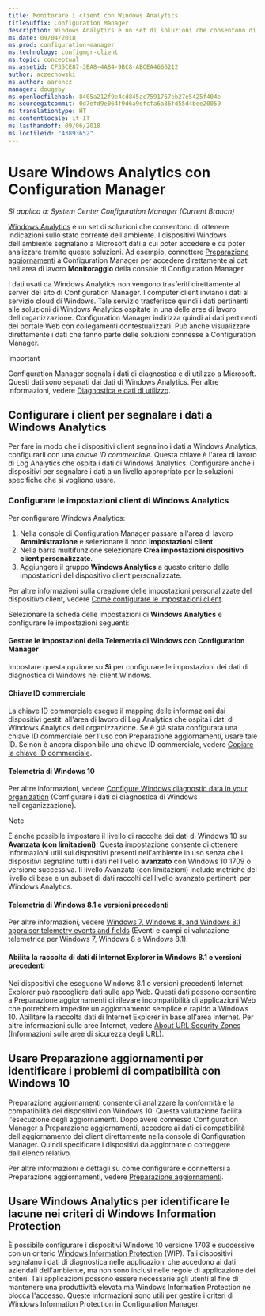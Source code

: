 ```yaml
---
title: Monitorare i client con Windows Analytics
titleSuffix: Configuration Manager
description: Windows Analytics è un set di soluzioni che consentono di ottenere indicazioni preziose sullo stato corrente dell'ambiente.
ms.date: 09/04/2018
ms.prod: configuration-manager
ms.technology: configmgr-client
ms.topic: conceptual
ms.assetid: CF35CE87-3BA8-4A84-9BC8-ABCEA4666212
author: aczechowski
ms.author: aaroncz
manager: dougeby
ms.openlocfilehash: 8405a212f9e4cd845ac7591767eb27e5425f404e
ms.sourcegitcommit: 0d7efd9e064f9d6a9efcfa6a36fd55d4bee20059
ms.translationtype: HT
ms.contentlocale: it-IT
ms.lasthandoff: 09/06/2018
ms.locfileid: "43893652"
---
```

# <a name="use-windows-analytics-with-configuration-manager"></a>Usare Windows Analytics con Configuration Manager

*Si applica a: System Center Configuration Manager (Current Branch)*

[Windows Analytics](https://docs.microsoft.com/windows/deployment/update/windows-analytics-overview) è un set di soluzioni che consentono di ottenere indicazioni sullo stato corrente dell'ambiente. I dispositivi Windows dell'ambiente segnalano a Microsoft dati a cui poter accedere e da poter analizzare tramite queste soluzioni. Ad esempio, connettere [Preparazione aggiornamenti](/sccm/core/clients/manage/upgrade-readiness) a Configuration Manager per accedere direttamente ai dati nell'area di lavoro **Monitoraggio** della console di Configuration Manager.

I dati usati da Windows Analytics non vengono trasferiti direttamente al server del sito di Configuration Manager. I computer client inviano i dati al servizio cloud di Windows. Tale servizio trasferisce quindi i dati pertinenti alle soluzioni di Windows Analytics ospitate in una delle aree di lavoro dell'organizzazione. Configuration Manager indirizza quindi ai dati pertinenti del portale Web con collegamenti contestualizzati. Può anche visualizzare direttamente i dati che fanno parte delle soluzioni connesse a Configuration Manager.

> [!Important]  
> Configuration Manager segnala i dati di diagnostica e di utilizzo a Microsoft. Questi dati sono separati dai dati di Windows Analytics. Per altre informazioni, vedere [Diagnostica e dati di utilizzo](/sccm/core/plan-design/diagnostics/diagnostics-and-usage-data).  



## <a name="configure-clients-to-report-data-to-windows-analytics"></a>Configurare i client per segnalare i dati a Windows Analytics

Per fare in modo che i dispositivi client segnalino i dati a Windows Analytics, configurarli con una *chiave ID commerciale*. Questa chiave è l'area di lavoro di Log Analytics che ospita i dati di Windows Analytics. Configurare anche i dispositivi per segnalare i dati a un livello appropriato per le soluzioni specifiche che si vogliono usare. 

### <a name="configure-windows-analytics-client-settings"></a>Configurare le impostazioni client di Windows Analytics
Per configurare Windows Analytics: 
1. Nella console di Configuration Manager passare all'area di lavoro **Amministrazione** e selezionare il nodo **Impostazioni client**.  
2. Nella barra multifunzione selezionare **Crea impostazioni dispositivo client personalizzate**.  
3. Aggiungere il gruppo **Windows Analytics** a questo criterio delle impostazioni del dispositivo client personalizzate.  

Per altre informazioni sulla creazione delle impostazioni personalizzate del dispositivo client, vedere [Come configurare le impostazioni client](/sccm/core/clients/deploy/configure-client-settings).

Selezionare la scheda delle impostazioni di **Windows Analytics** e configurare le impostazioni seguenti:  

#### <a name="manage-windows-telemetry-settings-with-configuration-manager"></a>Gestire le impostazioni della Telemetria di Windows con Configuration Manager
Impostare questa opzione su **Sì** per configurare le impostazioni dei dati di diagnostica di Windows nei client Windows.   

#### <a name="commercial-id-key"></a>Chiave ID commerciale
La chiave ID commerciale esegue il mapping delle informazioni dai dispositivi gestiti all'area di lavoro di Log Analytics che ospita i dati di Windows Analytics dell'organizzazione. Se è già stata configurata una chiave ID commerciale per l'uso con Preparazione aggiornamenti, usare tale ID. Se non è ancora disponibile una chiave ID commerciale, vedere [Copiare la chiave ID commerciale](https://docs.microsoft.com/windows/deployment/update/windows-analytics-get-started#copy-your-commercial-id-key).

#### <a name="windows-10-telemetry"></a>Telemetria di Windows 10
Per altre informazioni, vedere [Configure Windows diagnostic data in your organization](https://docs.microsoft.com/windows/privacy/configure-windows-diagnostic-data-in-your-organization##diagnostic-data-level) (Configurare i dati di diagnostica di Windows nell'organizzazione).

> [!Note]  
> È anche possibile impostare il livello di raccolta dei dati di Windows 10 su **Avanzata (con limitazioni)**. Questa impostazione consente di ottenere informazioni utili sui dispositivi presenti nell'ambiente in uso senza che i dispositivi segnalino tutti i dati nel livello **avanzato** con Windows 10 1709 o versione successiva. Il livello Avanzata (con limitazioni) include metriche del livello di base e un subset di dati raccolti dal livello avanzato pertinenti per Windows Analytics.

#### <a name="windows-81-and-earlier-telemetry"></a>Telemetria di Windows 8.1 e versioni precedenti   
Per altre informazioni, vedere [Windows 7, Windows 8, and Windows 8.1 appraiser telemetry events and fields](https://go.microsoft.com/fwlink/?LinkID=822965) (Eventi e campi di valutazione telemetrica per Windows 7, Windows 8 e Windows 8.1).

#### <a name="enable-windows-81-and-earlier-internet-explorer-data-collection"></a>Abilita la raccolta di dati di Internet Explorer in Windows 8.1 e versioni precedenti
Nei dispositivi che eseguono Windows 8.1 o versioni precedenti Internet Explorer può raccogliere dati sulle app Web. Questi dati possono consentire a Preparazione aggiornamenti di rilevare incompatibilità di applicazioni Web che potrebbero impedire un aggiornamento semplice e rapido a Windows 10. Abilitare la raccolta dati di Internet Explorer in base all'area Internet. Per altre informazioni sulle aree Internet, vedere [About URL Security Zones](https://docs.microsoft.com/previous-versions/windows/internet-explorer/ie-developer/platform-apis/ms537183\(v=vs.85\)) (Informazioni sulle aree di sicurezza degli URL).



## <a name="use-upgrade-readiness-to-identify-windows-10-compatibility-issues"></a>Usare Preparazione aggiornamenti per identificare i problemi di compatibilità con Windows 10

Preparazione aggiornamenti consente di analizzare la conformità e la compatibilità dei dispositivi con Windows 10. Questa valutazione facilita l'esecuzione degli aggiornamenti. Dopo avere connesso Configuration Manager a Preparazione aggiornamenti, accedere ai dati di compatibilità dell'aggiornamento dei client direttamente nella console di Configuration Manager. Quindi specificare i dispositivi da aggiornare o correggere dall'elenco relativo.

Per altre informazioni e dettagli su come configurare e connettersi a Preparazione aggiornamenti, vedere [Preparazione aggiornamenti](/sccm/core/clients/manage/upgrade-readiness).



## <a name="use-windows-analytics-to-identify-gaps-in-windows-information-protection-policies"></a>Usare Windows Analytics per identificare le lacune nei criteri di Windows Information Protection

È possibile configurare i dispositivi Windows 10 versione 1703 e successive con un criterio [Windows Information Protection](https://docs.microsoft.com/windows/threat-protection/windows-information-protection/protect-enterprise-data-using-wip) (WIP). Tali dispositivi segnalano i dati di diagnostica nelle applicazioni che accedono ai dati aziendali dell'ambiente, ma non sono inclusi nelle regole di applicazione dei criteri. Tali applicazioni possono essere necessarie agli utenti al fine di mantenere una produttività elevata ma Windows Information Protection ne blocca l'accesso. Queste informazioni sono utili per gestire i criteri di Windows Information Protection in Configuration Manager. 

